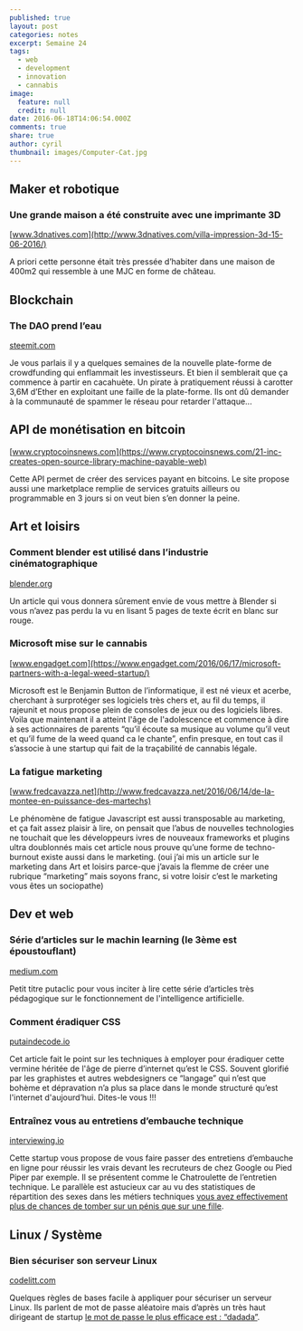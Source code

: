 ```yaml
---
published: true
layout: post
categories: notes
excerpt: Semaine 24
tags:
  - web
  - development
  - innovation
  - cannabis
image:
  feature: null
  credit: null
date: 2016-06-18T14:06:54.000Z
comments: true
share: true
author: cyril
thumbnail: images/Computer-Cat.jpg
---
```

## Maker et robotique

### Une grande maison a été construite avec une imprimante 3D
[www.3dnatives.com](http://www.3dnatives.com/villa-impression-3d-15-06-2016/)

A priori cette personne était très pressée d’habiter dans une maison de 400m2 qui ressemble à une MJC en forme de château. 

## Blockchain

### The DAO prend l’eau
[steemit.com](https://steemit.com/thedao/@xeroc/ongoing-attack-on-thedao---eth-draining-from-the-pot)

Je vous parlais il y a quelques semaines de la nouvelle plate-forme de crowdfunding qui enflammait les investisseurs. Et bien il semblerait que ça commence à partir en cacahuète.
Un pirate à pratiquement réussi à carotter 3,6M d’Ether en exploitant une faille de la plate-forme. Ils ont dû demander à la communauté de spammer le réseau pour retarder l'attaque...

## API de monétisation en bitcoin
[www.cryptocoinsnews.com](https://www.cryptocoinsnews.com/21-inc-creates-open-source-library-machine-payable-web)

Cette API permet de créer des services payant en bitcoins. Le site propose aussi une marketplace remplie de services gratuits ailleurs ou programmable en 3 jours si on veut bien s’en donner la peine.

## Art et loisirs

### Comment blender est utilisé dans l’industrie cinématographique
[blender.org](http://download.blender.org/documentation/pdf/LXF204.feat_3d.5cjt.pdf)

Un article qui vous donnera sûrement envie de vous mettre à Blender si vous n’avez pas perdu la vu en lisant 5 pages de texte écrit en blanc sur rouge.

### Microsoft mise sur le cannabis
[www.engadget.com](https://www.engadget.com/2016/06/17/microsoft-partners-with-a-legal-weed-startup/)

Microsoft est le Benjamin Button de l’informatique, il est né vieux et acerbe, cherchant à surprotéger ses logiciels très chers et, au fil du temps, il rajeunit et nous propose plein de consoles de jeux ou des logiciels libres. Voila que maintenant il a atteint l'âge de l'adolescence et commence à dire à ses actionnaires de parents “qu’il écoute sa musique au volume qu’il veut et qu’il fume de la weed quand ca le chante”, enfin presque, en tout cas il s’associe à une startup qui fait de la traçabilité de cannabis légale.  

### La fatigue marketing
[www.fredcavazza.net](http://www.fredcavazza.net/2016/06/14/de-la-montee-en-puissance-des-martechs)

Le phénomène de fatigue Javascript est aussi transposable au marketing, et ça fait assez plaisir à lire, on pensait que l’abus de nouvelles technologies ne touchait que les développeurs ivres de nouveaux frameworks et plugins ultra doublonnés mais cet article nous prouve qu’une forme de techno-burnout existe aussi dans le marketing. (oui j’ai mis un article sur le marketing dans Art et loisirs parce-que j’avais la flemme de créer une rubrique “marketing” mais soyons franc, si votre loisir c’est le marketing vous êtes un sociopathe)

## Dev et web

### Série d’articles sur le machin learning (le 3ème est époustouflant)
[medium.com](https://medium.com/@ageitgey/machine-learning-is-fun-80ea3ec3c471#.h805m0lo7)

Petit titre putaclic pour vous inciter à lire cette série d’articles très pédagogique sur le fonctionnement de l'intelligence artificielle.
 
### Comment éradiquer CSS
[putaindecode.io](http://putaindecode.io/fr/articles/css/stop-css/)

Cet article fait le point sur les techniques à employer pour éradiquer cette vermine héritée de l'âge de pierre d’internet qu’est le CSS. Souvent glorifié par les graphistes et autres webdesigners ce “langage” qui n’est que bohème et dépravation n’a plus sa place dans le monde structuré qu’est l'internet d'aujourd’hui. Dites-le vous !!!

### Entraînez vous au entretiens d’embauche technique
[interviewing.io](http://interviewing.io)

Cette startup vous propose de vous faire passer des entretiens d’embauche en ligne pour réussir les vrais devant les recruteurs de chez Google ou Pied Piper par exemple. Il se présentent comme le Chatroulette de l’entretien technique. Le parallèle est astucieux car au vu des statistiques de répartition des sexes dans les métiers techniques [vous avez effectivement plus de chances de tomber sur un pénis que sur une fille](http://www.20minutes.fr/high-tech/385056-20100216-chatroulette-garcon-plus-chance-croiser-penis-rencontrer-fille).

## Linux / Système

### Bien sécuriser son serveur Linux
[codelitt.com](http://www.codelitt.com/blog/my-first-10-minutes-on-a-server-primer-for-securing-ubuntu/)

Quelques règles de bases facile à appliquer pour sécuriser un serveur Linux. Ils parlent de mot de passe aléatoire mais d’après un très haut dirigeant de startup [le mot de passe le plus efficace est : “dadada”](http://fr.ubergizmo.com/2016/06/07/mot-passe-mark-zuckerberg.html).
